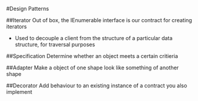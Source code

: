 #Design Patterns

##Iterator
Out of box, the IEnumerable interface is our contract for creating iterators
- Used to decouple a client from the structure of a particular data structure, for traversal purposes

##Specification
Determine whether an object meets a certain critieria

##Adapter
Make a object of one shape look like something of another shape

##Decorator
Add behaviour to an existing instance of a contract you also implement
